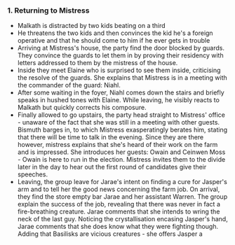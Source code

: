 ### 1. Returning to Mistress 
- Malkath is distracted by two kids beating on a third
- He threatens the two kids and then convinces the kid he's a foreign operative and that he should come to him if he ever gets in trouble
- Arriving at Mistress's house, the party find the door blocked by guards. They convince the guards to let them in by proving their residency with letters addressed to them by the mistress of the house.
- Inside they meet Elaine who is surprised to see them inside, criticising the resolve of the guards. She explains that Mistress is in a meeting with the commander of the guard: Niahl.
- After some waiting in the foyer, Niahl comes down the stairs and briefly speaks in hushed tones with Elaine. While leaving, he visibly reacts to Malkath but quickly corrects his composure.
- Finally allowed to go upstairs, the party head straight to Mistress' office - unaware of the fact that she was still in a meeting with other guests. Bismuth barges in, to which Mistress exasperatingly berates him, stating that there will be time to talk in the evening. Since they are there however, mistress explains that she's heard of their work on the farm and is impressed. She introduces her guests: Owain and Ceinwen Moss - Owain is here to run in the election. Mistress invites them to the divide later in the day to hear out the first round of candidates give their speeches.
- Leaving, the group leave for Jarae's intent on finding a cure for Jasper's arm and to tell her the good news concerning the farm job. On arrival, they find the store empty bar Jarae and her assistant Warren. The group explain the success of the job, revealing that there was never in fact a fire-breathing creature. Jarae comments that she intends to wring the neck of the last guy. Noticing the crystallisation encasing Jasper's hand, Jarae comments that she does know what they were fighting though. Adding that Basilisks are vicious creatures - she offers Jasper a 